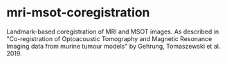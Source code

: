 # mri-msot-coregistration
Landmark-based coregistration of MRI and MSOT images. As described in "Co-registration of Optoacoustic Tomography and Magnetic Resonance Imaging data from murine tumour models" by Gehrung, Tomaszewski et al. 2019. 
